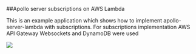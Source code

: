 ##Apollo server subscriptions on AWS Lambda

This is an example application which shows how to implement apollo-server-lambda with subscriptions.
For subscriptions implementation AWS API Gateway Websockets and DynamoDB were used

![](./showtime.gif)
